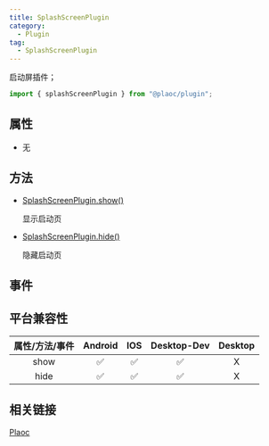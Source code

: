 ```yaml
---
title: SplashScreenPlugin
category:
  - Plugin 
tag:
  - SplashScreenPlugin
---
```


启动屏插件；

```js
import { splashScreenPlugin } from "@plaoc/plugin";
```

## 属性

  - 无
     

## 方法

  - [SplashScreenPlugin.show()]()

    显示启动页


  - [SplashScreenPlugin.hide()]()

    隐藏启动页


## 事件

## 平台兼容性

| 属性/方法/事件 | Android | IOS | Desktop-Dev | Desktop |
|:------------:|:-------:|:---:|:-----------:|:-------:|
| show         | ✅      | ✅  | ✅           | X       |
| hide         | ✅      | ✅  | ✅           | X       |

## 相关链接

[Plaoc](../../)


